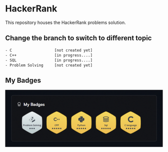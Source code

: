 # HackerRank
This repository houses the HackerRank problems solution.

## Change the branch to switch to different topic
    - C                   [not created yet]
    - C++                 [in progress....]
    - SQL                 [in progress....]
    - Problem Solving     [not created yet]

## My Badges
<img src="my-badges.png"/>
